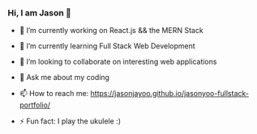 ### Hi, I am Jason 👋

- 🔭 I’m currently working on React.js && the MERN Stack

- 🌱 I’m currently learning Full Stack Web Development

- 👯 I’m looking to collaborate on interesting web applications

- 💬 Ask me about my coding 

- 📫 How to reach me: https://jasonjayoo.github.io/jasonyoo-fullstack-portfolio/

- ⚡ Fun fact: I play the ukulele :)

<!--
**jasonjayoo/jasonjayoo** is a ✨ _special_ ✨ repository because its `README.md` (this file) appears on your GitHub profile.

-->
